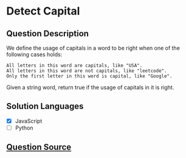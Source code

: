 # Detect Capital

## Question Description

We define the usage of capitals in a word to be right when one of the following cases holds:

    All letters in this word are capitals, like "USA".
    All letters in this word are not capitals, like "leetcode".
    Only the first letter in this word is capital, like "Google".

Given a string word, return true if the usage of capitals in it is right.

## Solution Languages

- [x] JavaScript
- [ ] Python

## [Question Source](https://leetcode.com/problems/detect-capital)
